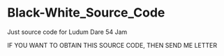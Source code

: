 # Black-White_Source_Code
Just source code for Ludum Dare 54 Jam

IF YOU WANT TO OBTAIN THIS SOURCE CODE, THEN SEND ME LETTER
